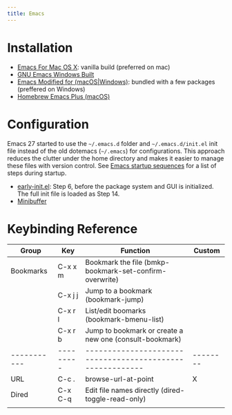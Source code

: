 ```yaml
---
title: Emacs 
---
```


# Installation

- [Emacs For Mac OS X](https://emacsformacosx.com): vanilla build (preferred on mac)
- [GNU Emacs Windows Built](https://gnu.mirror.constant.com/emacs/windows/)
- [Emacs Modified for (macOS|Windows)](https://emacs-modified.gitlab.io): bundled with a few packages (preffered on Windows)
- [Homebrew Emacs Plus (macOS)](https://github.com/d12frosted/homebrew-emacs-plus)

# Configuration

Emacs 27 started to use the `~/.emacs.d` folder and `~/.emacs.d/init.el` init file instead of the old dotemacs
(`~/.emacs`) for configurations. This approach reduces the clutter under the home directory and makes it easier to
manage these files with version control. See [Emacs startup sequences](https://www.gnu.org/software/emacs/manual/html_node/elisp/Startup-Summary.html) for a list of steps during startup.

- [early-init.el](./early-init.md): Step 6, before the package system and GUI is initialized. The full init file is loaded as Step
  14.
- [Minibuffer](./minibuffer.md)

# Keybinding Reference

| Group     | Key     | Function                                                | Custom |
|-----------|---------|---------------------------------------------------------|--------|
| Bookmarks | C-x x m | Bookmark the file (bmkp-bookmark-set-confirm-overwrite) |        |
|           | C-x j j | Jump to a bookmark (bookmark-jump)                      |        |
|           | C-x r l | List/edit boomarks (bookmark-bmenu-list)                |        |
|           | C-x r b | Jump to bookmark or create a new one (consult-bookmark) |        |
|-----------|---------|---------------------------------------------------------|--------|
| URL       | C-c .   | browse-url-at-point                                     | X      |
| Dired     | C-x C-q | Edit file names directly (dired-toggle-read-only)       |        |
|           |         |                                                         |        |
